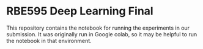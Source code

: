 # RBE595 Deep Learning Final

This repository contains the notebook for running the experiments in our submission. It was originally run in Google colab, so it may be helpful to run the notebook in that environment.
